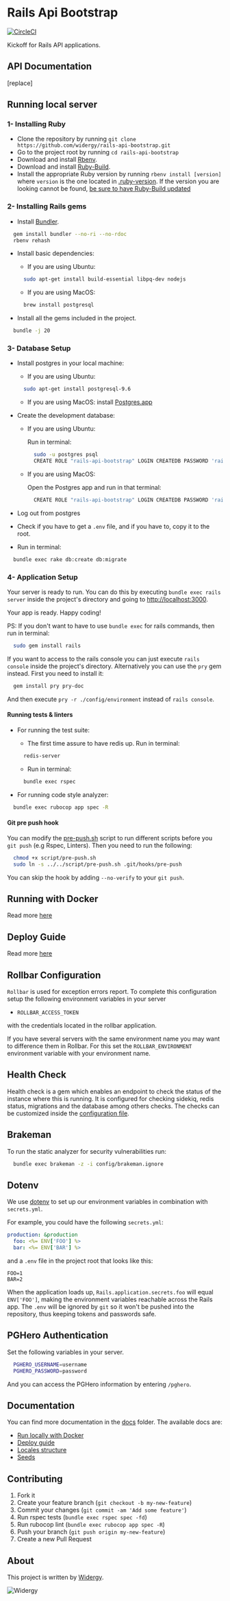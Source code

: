 Rails Api Bootstrap
================
[![CircleCI](https://circleci.com/gh/widergy/rails-api-bootstrap.svg?style=shield&circle-token=964bdb144b89940be35965f42454a7476d437d39)](https://circleci.com/gh/widergy/rails-api-bootstrap)

Kickoff for Rails API applications.

## API Documentation

[replace]

## Running local server

### 1- Installing Ruby

- Clone the repository by running `git clone https://github.com/widergy/rails-api-bootstrap.git`
- Go to the project root by running `cd rails-api-bootstrap`
- Download and install [Rbenv](https://github.com/rbenv/rbenv#basic-github-checkout).
- Download and install [Ruby-Build](https://github.com/rbenv/ruby-build#installing-as-an-rbenv-plugin-recommended).
- Install the appropriate Ruby version by running `rbenv install [version]` where `version` is the one located in [.ruby-version](.ruby-version). If the version you are looking cannot be found, [be sure to have Ruby-Build updated](https://github.com/rbenv/ruby-build#upgrading)

### 2- Installing Rails gems

- Install [Bundler](http://bundler.io/).

```bash
  gem install bundler --no-ri --no-rdoc
  rbenv rehash
```
- Install basic dependencies:

  - If you are using Ubuntu:

  ```bash
    sudo apt-get install build-essential libpq-dev nodejs
  ```

  - If you are using MacOS:

  ```bash
    brew install postgresql
  ```

- Install all the gems included in the project.

```bash
  bundle -j 20
```

### 3- Database Setup

- Install postgres in your local machine:

  - If you are using Ubuntu:

  ```bash
    sudo apt-get install postgresql-9.6
  ```

  - If you are using MacOS: install [Postgres.app](https://postgresapp.com/)

- Create the development database:

  - If you are using Ubuntu:

    Run in terminal:

    ```bash
      sudo -u postgres psql
      CREATE ROLE "rails-api-bootstrap" LOGIN CREATEDB PASSWORD 'rails-api-bootstrap';
    ```

  - If you are using MacOS:

    Open the Postgres app and run in that terminal:

    ```bash
      CREATE ROLE "rails-api-bootstrap" LOGIN CREATEDB PASSWORD 'rails-api-bootstrap';
    ```

- Log out from postgres

- Check if you have to get a `.env` file, and if you have to, copy it to the root.

- Run in terminal:

```bash
  bundle exec rake db:create db:migrate
```

### 4- Application Setup

Your server is ready to run. You can do this by executing `bundle exec rails server` inside the project's directory and going to [http://localhost:3000](http://localhost:3000).

Your app is ready. Happy coding!

PS: If you don't want to have to use `bundle exec` for rails commands, then run in terminal:

```bash
  sudo gem install rails
```

If you want to access to the rails console you can just execute `rails console` inside the project's directory. Alternatively you can use the `pry` gem instead. First you need to install it:

```bash
  gem install pry pry-doc
```

And then execute `pry -r ./config/environment` instead of `rails console`.

#### Running tests & linters

- For running the test suite:

  - The first time assure to have redis up. Run in terminal:

  ```bash
    redis-server
  ```

  - Run in terminal:

  ```bash
    bundle exec rspec
  ```

- For running code style analyzer:

```bash
  bundle exec rubocop app spec -R
```

#### Git pre push hook

You can modify the [pre-push.sh](script/pre-push.sh) script to run different scripts before you `git push` (e.g Rspec, Linters). Then you need to run the following:

```bash
  chmod +x script/pre-push.sh
  sudo ln -s ../../script/pre-push.sh .git/hooks/pre-push
```

You can skip the hook by adding `--no-verify` to your `git push`.

## Running with Docker

Read more [here](docs/docker.md)

## Deploy Guide

Read more [here](docs/deploy.md)

## Rollbar Configuration

`Rollbar` is used for exception errors report. To complete this configuration setup the following environment variables in your server
- `ROLLBAR_ACCESS_TOKEN`

with the credentials located in the rollbar application.

If you have several servers with the same environment name you may want to difference them in Rollbar. For this set the `ROLLBAR_ENVIRONMENT` environment variable with your environment name.

## Health Check

Health check is a gem which enables an endpoint to check the status of the instance where this is running. It is configured for checking sidekiq, redis status, migrations and the database among others checks. The checks can be customized inside the [configuration file](/config/initializers/health_check.rb).

## Brakeman

To run the static analyzer for security vulnerabilities run:

```bash
  bundle exec brakeman -z -i config/brakeman.ignore
```

## Dotenv

We use [dotenv](https://github.com/bkeepers/dotenv) to set up our environment variables in combination with `secrets.yml`.

For example, you could have the following `secrets.yml`:

```yml
production: &production
  foo: <%= ENV['FOO'] %>
  bar: <%= ENV['BAR'] %>
```

and a `.env` file in the project root that looks like this:

```
FOO=1
BAR=2
```

When the application loads up, `Rails.application.secrets.foo` will equal `ENV['FOO']`, making the environment variables reachable across the Rails app. The `.env` will be ignored by `git` so it won't be pushed into the repository, thus keeping tokens and passwords safe.

## PGHero Authentication

Set the following variables in your server.

```bash
  PGHERO_USERNAME=username
  PGHERO_PASSWORD=password
```

And you can access the PGHero information by entering `/pghero`.

<!-- ## Debugging Chrome Console

It is a simple and useful way to look at Rails logs without having to look at the console, it also show queries executed and response times.
Install the [Rails Panel Extension](https://chrome.google.com/webstore/detail/railspanel/gjpfobpafnhjhbajcjgccbbdofdckggg). This is recommended way of installing extension, since it will auto-update on every new version. Note that you still need to update meta_request gem yourself.

![railspanel](https://cloud.githubusercontent.com/assets/4494/3090049/917e5378-e586-11e3-9bd4-1db232968126.png) -->

## Documentation

You can find more documentation in the [docs](docs) folder. The available docs are:

- [Run locally with Docker](docs/docker.md)
- [Deploy guide](docs/deploy.md)
- [Locales structure](docs/locales.md)
- [Seeds](docs/seeds.md)

## Contributing

1. Fork it
2. Create your feature branch (`git checkout -b my-new-feature`)
3. Commit your changes (`git commit -am 'Add some feature'`)
4. Run rspec tests (`bundle exec rspec spec -fd`)
5. Run rubocop lint (`bundle exec rubocop app spec -R`)
6. Push your branch (`git push origin my-new-feature`)
7. Create a new Pull Request

## About

This project is written by [Widergy](http://www.widergy.com).

![Widergy](https://image.ibb.co/b7L3ZG/logo_slogan1_color.png)
